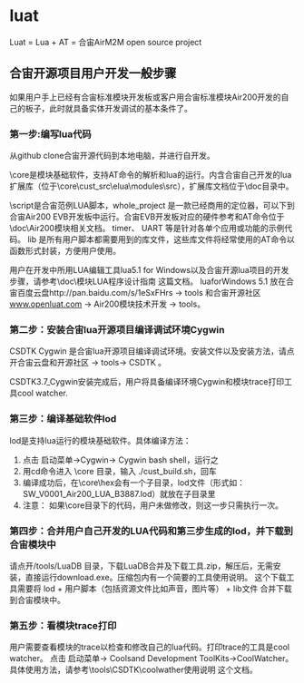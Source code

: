 # luat
Luat = Lua +  AT = 合宙AirM2M open source project

## 合宙开源项目用户开发一般步骤
如果用户手上已经有合宙标准模块开发板或客户用合宙标准模块Air200开发的自己的板子，此时就具备实体开发调试的基本条件了。

### 第一步:编写lua代码
从github clone合宙开源代码到本地电脑，并进行自开发。

\core是模块基础软件，支持AT命令的解析和lua的运行。内含合宙自己开发的lua扩展库（位于\core\cust_src\elua\modules\src），扩展库文档位于\doc目录中。

\script是合宙范例LUA脚本，whole_project 是一款已经商用的定位器，可以下到合宙Air200 EVB开发板中运行。合宙EVB开发板对应的硬件参考和AT命令位于\doc\Air200模块相关文档。 timer、 UART 等是针对各单个应用或功能的示例代码。 lib 是所有用户脚本都需要用到的库文件，这些库文件将经常使用的AT命令以函数形式封装，方便用户使用。

用户在开发中所用LUA编辑工具lua5.1 for Windows以及合宙开源lua项目的开发步骤，请参考\doc\模块LUA程序设计指南 这篇文档。
luaforWindows 5.1 放在合宙百度云盘http://pan.baidu.com/s/1eSxFHrs -> tools 和合宙开源社区 www.openluat.com -> Air200模块技术开发 -> tools。

### 第二步：安装合宙lua开源项目编译调试环境Cygwin
CSDTK Cygwin 是合宙lua开源项目编译调试环境。安装文件以及安装方法，请点开合宙云盘和开源社区 -> tools-> CSDTK 。

CSDTK3.7_Cygwin安装完成后，用户将具备编译环境Cygwin和模块trace打印工具cool watcher.

### 第三步：编译基础软件lod
lod是支持lua运行的模块基础软件。具体编译方法：

1. 点击 启动菜单->Cygwin-> Cygwin bash shell，运行之
2. 用cd命令进入 \core 目录，输入 ./cust_build.sh，回车
3. 编译成功后，在\core\hex会有一个子目录，lod文件（形式如：SW\_V0001\_Air200\_LUA\_B3887.lod）就放在子目录里
4. 注意： 如果\core目录下的代码，用户未做修改，则这一步只需执行一次。

### 第四步：合并用户自己开发的LUA代码和第三步生成的lod，并下载到合宙模块中
请点开/tools/LuaDB 目录，下载LuaDB合并及下载工具.zip，解压后，无需安装，直接运行download.exe。压缩包内有一个简要的工具使用说明。
这个下载工具需要将 lod + 用户脚本（包括资源文件比如声音，图片等） + lib文件 合并下载到合宙模块中。

### 第五步：看模块trace打印
用户需要查看模块的trace以检查和修改自己的lua代码。打印trace的工具是cool watcher。
点击 启动菜单-> Coolsand Development ToolKits->CoolWatcher。具体使用方法，请参考\tools\CSDTK\coolwather使用说明 这个文档。
